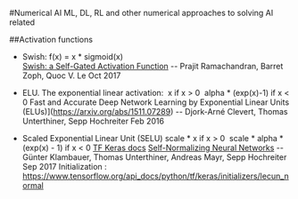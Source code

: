 #Numerical AI
ML, DL, RL and other numerical  approaches to solving AI related  

##Activation functions

*  Swish:  f(x) = x * sigmoid(x)    
[Swish: a Self-Gated Activation Function](https://arxiv.org/abs/1710.05941v1) -- Prajit Ramachandran, Barret Zoph, Quoc V. Le
Oct 2017

* ELU. The exponential linear activation: 
x if x > 0 
alpha * (exp(x)-1) if x < 0
Fast and Accurate Deep Network Learning by Exponential Linear Units (ELUs)](https://arxiv.org/abs/1511.07289) -- Djork-Arné Clevert, Thomas Unterthiner, Sepp Hochreiter
Feb 2016

* Scaled Exponential Linear Unit (SELU)
scale * x if x > 0 
scale * alpha * (exp(x) - 1) if x < 0
[TF Keras docs](https://www.tensorflow.org/api_docs/python/tf/keras/activations/selu)
[Self-Normalizing Neural Networks](https://arxiv.org/abs/1706.02515)  -- Günter Klambauer, Thomas Unterthiner, Andreas Mayr, Sepp Hochreiter
Sep 2017
 Initialization : https://www.tensorflow.org/api_docs/python/tf/keras/initializers/lecun_normal 
